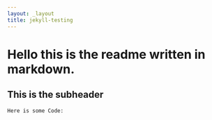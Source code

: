 ```yaml
---
layout: _layout
title: jekyll-testing
---
```

Hello this is the readme written in markdown.
===

This is the subheader
---

    Here is some Code:
